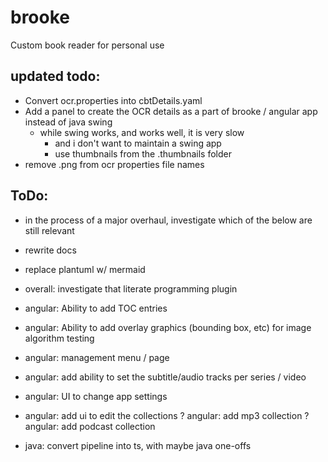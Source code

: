 # brooke
Custom book reader for personal use

updated todo:
----------------
- Convert ocr.properties into cbtDetails.yaml
- Add a panel to create the OCR details as a part of brooke / angular app instead of java swing
  - while swing works, and works well, it is very slow
	- and i don't want to maintain a swing app
	- use thumbnails from the .thumbnails folder
- remove .png from ocr properties file names

ToDo:
----------------
- in the process of a major overhaul, investigate which of the below are still relevant
- rewrite docs
- replace plantuml w/ mermaid



- overall: investigate that literate programming plugin

- angular: Ability to add TOC entries
- angular: Ability to add overlay graphics (bounding box, etc) for image algorithm testing
- angular: management menu / page
- angular: add ability to set the subtitle/audio tracks per series / video
- angular: UI to change app settings
- angular: add ui to edit the collections
? angular: add mp3 collection
? angular: add podcast collection

- java: convert pipeline into ts, with maybe java one-offs 